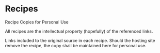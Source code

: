 # Recipes
Recipe Copies for Personal Use

All recipes are the intellectual property (hopefully) of the referenced links.

Links included to the original source in each recipe. Should the hosting site remove the recipe,
the copy shall be maintained here for personal use.
